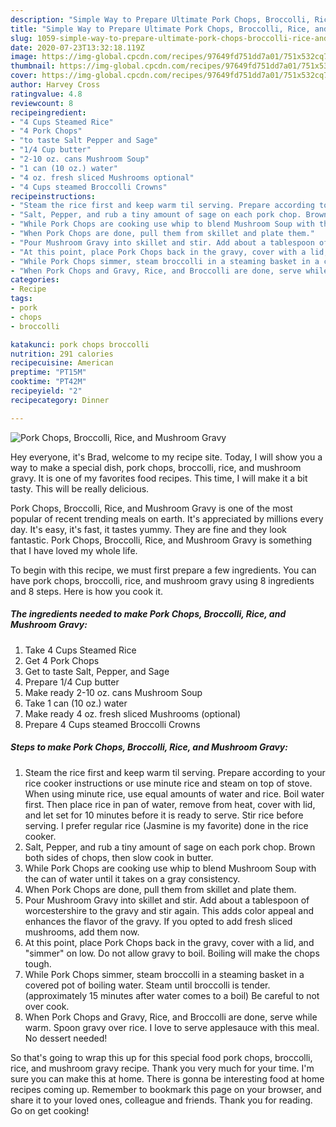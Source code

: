 ```yaml
---
description: "Simple Way to Prepare Ultimate Pork Chops, Broccolli, Rice, and Mushroom Gravy"
title: "Simple Way to Prepare Ultimate Pork Chops, Broccolli, Rice, and Mushroom Gravy"
slug: 1059-simple-way-to-prepare-ultimate-pork-chops-broccolli-rice-and-mushroom-gravy
date: 2020-07-23T13:32:18.119Z
image: https://img-global.cpcdn.com/recipes/97649fd751dd7a01/751x532cq70/pork-chops-broccolli-rice-and-mushroom-gravy-recipe-main-photo.jpg
thumbnail: https://img-global.cpcdn.com/recipes/97649fd751dd7a01/751x532cq70/pork-chops-broccolli-rice-and-mushroom-gravy-recipe-main-photo.jpg
cover: https://img-global.cpcdn.com/recipes/97649fd751dd7a01/751x532cq70/pork-chops-broccolli-rice-and-mushroom-gravy-recipe-main-photo.jpg
author: Harvey Cross
ratingvalue: 4.8
reviewcount: 8
recipeingredient:
- "4 Cups Steamed Rice"
- "4 Pork Chops"
- "to taste Salt Pepper and Sage"
- "1/4 Cup butter"
- "2-10 oz. cans Mushroom Soup"
- "1 can (10 oz.) water"
- "4 oz. fresh sliced Mushrooms optional"
- "4 Cups steamed Broccolli Crowns"
recipeinstructions:
- "Steam the rice first and keep warm til serving. Prepare according to your rice cooker instructions or use minute rice and steam on top of stove. When using minute rice, use equal amounts of water and rice. Boil water first. Then place rice in pan of water, remove from heat, cover with lid, and let set for 10 minutes before it is ready to serve. Stir rice before serving. I prefer regular rice (Jasmine is my favorite) done in the rice cooker."
- "Salt, Pepper, and rub a tiny amount of sage on each pork chop. Brown both sides of chops, then slow cook in butter."
- "While Pork Chops are cooking use whip to blend Mushroom Soup with the can of water until it takes on a gray consistency."
- "When Pork Chops are done, pull them from skillet and plate them."
- "Pour Mushroom Gravy into skillet and stir. Add about a tablespoon of worcestershire to the gravy and stir again. This adds color appeal and enhances the flavor of the gravy. If you opted to add fresh sliced mushrooms, add them now."
- "At this point, place Pork Chops back in the gravy, cover with a lid, and &#34;simmer&#34; on low. Do not allow gravy to boil. Boiling will make the chops tough."
- "While Pork Chops simmer, steam broccolli in a steaming basket in a covered pot of boiling water. Steam until broccolli is tender. (approximately 15 minutes after water comes to a boil) Be careful to not over cook."
- "When Pork Chops and Gravy, Rice, and Broccolli are done, serve while warm. Spoon gravy over rice. I love to serve applesauce with this meal. No dessert needed!"
categories:
- Recipe
tags:
- pork
- chops
- broccolli

katakunci: pork chops broccolli 
nutrition: 291 calories
recipecuisine: American
preptime: "PT15M"
cooktime: "PT42M"
recipeyield: "2"
recipecategory: Dinner

---
```



![Pork Chops, Broccolli, Rice, and Mushroom Gravy](https://img-global.cpcdn.com/recipes/97649fd751dd7a01/751x532cq70/pork-chops-broccolli-rice-and-mushroom-gravy-recipe-main-photo.jpg)

Hey everyone, it's Brad, welcome to my recipe site. Today, I will show you a way to make a special dish, pork chops, broccolli, rice, and mushroom gravy. It is one of my favorites food recipes. This time, I will make it a bit tasty. This will be really delicious.

Pork Chops, Broccolli, Rice, and Mushroom Gravy is one of the most popular of recent trending meals on earth. It's appreciated by millions every day. It's easy, it's fast, it tastes yummy. They are fine and they look fantastic. Pork Chops, Broccolli, Rice, and Mushroom Gravy is something that I have loved my whole life.




To begin with this recipe, we must first prepare a few ingredients. You can have pork chops, broccolli, rice, and mushroom gravy using 8 ingredients and 8 steps. Here is how you cook it.

<!--inarticleads1-->

##### The ingredients needed to make Pork Chops, Broccolli, Rice, and Mushroom Gravy:

1. Take 4 Cups Steamed Rice
1. Get 4 Pork Chops
1. Get to taste Salt, Pepper, and Sage
1. Prepare 1/4 Cup butter
1. Make ready 2-10 oz. cans Mushroom Soup
1. Take 1 can (10 oz.) water
1. Make ready 4 oz. fresh sliced Mushrooms (optional)
1. Prepare 4 Cups steamed Broccolli Crowns




<!--inarticleads2-->

##### Steps to make Pork Chops, Broccolli, Rice, and Mushroom Gravy:

1. Steam the rice first and keep warm til serving. Prepare according to your rice cooker instructions or use minute rice and steam on top of stove. When using minute rice, use equal amounts of water and rice. Boil water first. Then place rice in pan of water, remove from heat, cover with lid, and let set for 10 minutes before it is ready to serve. Stir rice before serving. I prefer regular rice (Jasmine is my favorite) done in the rice cooker.
1. Salt, Pepper, and rub a tiny amount of sage on each pork chop. Brown both sides of chops, then slow cook in butter.
1. While Pork Chops are cooking use whip to blend Mushroom Soup with the can of water until it takes on a gray consistency.
1. When Pork Chops are done, pull them from skillet and plate them.
1. Pour Mushroom Gravy into skillet and stir. Add about a tablespoon of worcestershire to the gravy and stir again. This adds color appeal and enhances the flavor of the gravy. If you opted to add fresh sliced mushrooms, add them now.
1. At this point, place Pork Chops back in the gravy, cover with a lid, and &#34;simmer&#34; on low. Do not allow gravy to boil. Boiling will make the chops tough.
1. While Pork Chops simmer, steam broccolli in a steaming basket in a covered pot of boiling water. Steam until broccolli is tender. (approximately 15 minutes after water comes to a boil) Be careful to not over cook.
1. When Pork Chops and Gravy, Rice, and Broccolli are done, serve while warm. Spoon gravy over rice. I love to serve applesauce with this meal. No dessert needed!




So that's going to wrap this up for this special food pork chops, broccolli, rice, and mushroom gravy recipe. Thank you very much for your time. I'm sure you can make this at home. There is gonna be interesting food at home recipes coming up. Remember to bookmark this page on your browser, and share it to your loved ones, colleague and friends. Thank you for reading. Go on get cooking!
